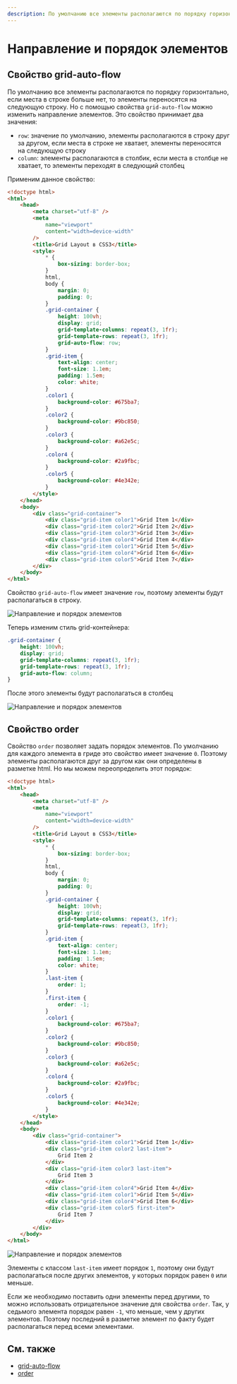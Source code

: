 ```yaml
---
description: По умолчанию все элементы располагаются по порядку горизонтально, если места в строке больше нет, то элементы переносятся на следующую строку
---
```


# Направление и порядок элементов

## Свойство grid-auto-flow

По умолчанию все элементы располагаются по порядку горизонтально, если места в строке больше нет, то элементы переносятся на следующую строку. Но с помощью свойства `grid-auto-flow` можно изменить направление элементов. Это свойство принимает два значения:

-   `row`: значение по умолчанию, элементы располагаются в строку друг за другом, если места в строке не хватает, элементы переносятся на следующую строку
-   `column`: элементы располагаются в столбик, если места в столбце не хватает, то элементы переходят в следующий столбец

Применим данное свойство:

```html
<!doctype html>
<html>
    <head>
        <meta charset="utf-8" />
        <meta
            name="viewport"
            content="width=device-width"
        />
        <title>Grid Layout в CSS3</title>
        <style>
            * {
                box-sizing: border-box;
            }
            html,
            body {
                margin: 0;
                padding: 0;
            }
            .grid-container {
                height: 100vh;
                display: grid;
                grid-template-columns: repeat(3, 1fr);
                grid-template-rows: repeat(3, 1fr);
                grid-auto-flow: row;
            }
            .grid-item {
                text-align: center;
                font-size: 1.1em;
                padding: 1.5em;
                color: white;
            }
            .color1 {
                background-color: #675ba7;
            }
            .color2 {
                background-color: #9bc850;
            }
            .color3 {
                background-color: #a62e5c;
            }
            .color4 {
                background-color: #2a9fbc;
            }
            .color5 {
                background-color: #4e342e;
            }
        </style>
    </head>
    <body>
        <div class="grid-container">
            <div class="grid-item color1">Grid Item 1</div>
            <div class="grid-item color2">Grid Item 2</div>
            <div class="grid-item color3">Grid Item 3</div>
            <div class="grid-item color4">Grid Item 4</div>
            <div class="grid-item color1">Grid Item 5</div>
            <div class="grid-item color4">Grid Item 6</div>
            <div class="grid-item color5">Grid Item 7</div>
        </div>
    </body>
</html>
```

Свойство `grid-auto-flow` имеет значение `row`, поэтому элементы будут располагаться в строку.

![Направление и порядок элементов](grid-8-1.png)

Теперь изменим стиль grid-контейнера:

```css
.grid-container {
    height: 100vh;
    display: grid;
    grid-template-columns: repeat(3, 1fr);
    grid-template-rows: repeat(3, 1fr);
    grid-auto-flow: column;
}
```

После этого элементы будут располагаться в столбец

![Направление и порядок элементов](grid-8-2.png)

## Свойство order

Свойство `order` позволяет задать порядок элементов. По умолчанию для каждого элемента в гриде это свойство имеет значение `0`. Поэтому элементы располагаются друг за другом как они определены в разметке html. Но мы можем переопределить этот порядок:

```html
<!doctype html>
<html>
    <head>
        <meta charset="utf-8" />
        <meta
            name="viewport"
            content="width=device-width"
        />
        <title>Grid Layout в CSS3</title>
        <style>
            * {
                box-sizing: border-box;
            }
            html,
            body {
                margin: 0;
                padding: 0;
            }
            .grid-container {
                height: 100vh;
                display: grid;
                grid-template-columns: repeat(3, 1fr);
                grid-template-rows: repeat(3, 1fr);
            }
            .grid-item {
                text-align: center;
                font-size: 1.1em;
                padding: 1.5em;
                color: white;
            }
            .last-item {
                order: 1;
            }
            .first-item {
                order: -1;
            }
            .color1 {
                background-color: #675ba7;
            }
            .color2 {
                background-color: #9bc850;
            }
            .color3 {
                background-color: #a62e5c;
            }
            .color4 {
                background-color: #2a9fbc;
            }
            .color5 {
                background-color: #4e342e;
            }
        </style>
    </head>
    <body>
        <div class="grid-container">
            <div class="grid-item color1">Grid Item 1</div>
            <div class="grid-item color2 last-item">
                Grid Item 2
            </div>
            <div class="grid-item color3 last-item">
                Grid Item 3
            </div>
            <div class="grid-item color4">Grid Item 4</div>
            <div class="grid-item color1">Grid Item 5</div>
            <div class="grid-item color4">Grid Item 6</div>
            <div class="grid-item color5 first-item">
                Grid Item 7
            </div>
        </div>
    </body>
</html>
```

![Направление и порядок элементов](grid-8-3.png)

Элементы с классом `last-item` имеет порядок `1`, поэтому они будут располагаться после других элементов, у которых порядок равен `0` или меньше.

Если же необходимо поставить одни элементы перед другими, то можно использовать отрицательное значение для свойства `order`. Так, у седьмого элемента порядок равен `-1`, что меньше, чем у других элементов. Поэтому последний в разметке элемент по факту будет располагаться перед всеми элементами.

## См. также

-   [grid-auto-flow](../../css/grid-auto-flow.md)
-   [order](../../css/order.md)
